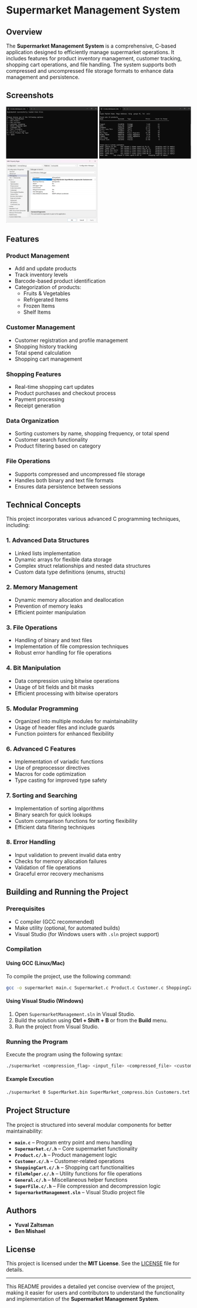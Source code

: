 # Supermarket Management System

## Overview
The **Supermarket Management System** is a comprehensive, C-based application designed to efficiently manage supermarket operations. It includes features for product inventory management, customer tracking, shopping cart operations, and file handling. The system supports both compressed and uncompressed file storage formats to enhance data management and persistence.

## Screenshots

[<img src="screenshots/Screenshot_1.jpg" width="250"/>](#)
[<img src="screenshots/Screenshot_2.jpg" width="250"/>](#)
[<img src="screenshots/args_screenshot.jpg" width="250"/>](#)

## Features
### **Product Management**
- Add and update products
- Track inventory levels
- Barcode-based product identification
- Categorization of products:
  - Fruits & Vegetables
  - Refrigerated Items
  - Frozen Items
  - Shelf Items

### **Customer Management**
- Customer registration and profile management
- Shopping history tracking
- Total spend calculation
- Shopping cart management

### **Shopping Features**
- Real-time shopping cart updates
- Product purchases and checkout process
- Payment processing
- Receipt generation

### **Data Organization**
- Sorting customers by name, shopping frequency, or total spend
- Customer search functionality
- Product filtering based on category

### **File Operations**
- Supports compressed and uncompressed file storage
- Handles both binary and text file formats
- Ensures data persistence between sessions

## Technical Concepts
This project incorporates various advanced C programming techniques, including:

### **1. Advanced Data Structures**
- Linked lists implementation
- Dynamic arrays for flexible data storage
- Complex struct relationships and nested data structures
- Custom data type definitions (enums, structs)

### **2. Memory Management**
- Dynamic memory allocation and deallocation
- Prevention of memory leaks
- Efficient pointer manipulation

### **3. File Operations**
- Handling of binary and text files
- Implementation of file compression techniques
- Robust error handling for file operations

### **4. Bit Manipulation**
- Data compression using bitwise operations
- Usage of bit fields and bit masks
- Efficient processing with bitwise operators

### **5. Modular Programming**
- Organized into multiple modules for maintainability
- Usage of header files and include guards
- Function pointers for enhanced flexibility

### **6. Advanced C Features**
- Implementation of variadic functions
- Use of preprocessor directives
- Macros for code optimization
- Type casting for improved type safety

### **7. Sorting and Searching**
- Implementation of sorting algorithms
- Binary search for quick lookups
- Custom comparison functions for sorting flexibility
- Efficient data filtering techniques

### **8. Error Handling**
- Input validation to prevent invalid data entry
- Checks for memory allocation failures
- Validation of file operations
- Graceful error recovery mechanisms

## Building and Running the Project
### **Prerequisites**
- C compiler (GCC recommended)
- Make utility (optional, for automated builds)
- Visual Studio (for Windows users with `.sln` project support)

### **Compilation**
#### **Using GCC (Linux/Mac)**
To compile the project, use the following command:
```bash
gcc -o supermarket main.c Supermarket.c Product.c Customer.c ShoppingCart.c ShoppingItem.c Address.c General.c fileHelper.c SuperFile.c GeneralList.c -I.
```

#### **Using Visual Studio (Windows)**
1. Open `SupermarketManagement.sln` in Visual Studio.
2. Build the solution using **Ctrl + Shift + B** or from the **Build** menu.
3. Run the project from Visual Studio.

### **Running the Program**
Execute the program using the following syntax:
```bash
./supermarket <compression_flag> <input_file> <compressed_file> <customers_file>
```
#### **Example Execution**
```bash
./supermarket 0 SuperMarket.bin SuperMarket_compress.bin Customers.txt
```

## Project Structure
The project is structured into several modular components for better maintainability:

- **`main.c`** – Program entry point and menu handling
- **`Supermarket.c/.h`** – Core supermarket functionality
- **`Product.c/.h`** – Product management logic
- **`Customer.c/.h`** – Customer-related operations
- **`ShoppingCart.c/.h`** – Shopping cart functionalities
- **`fileHelper.c/.h`** – Utility functions for file operations
- **`General.c/.h`** – Miscellaneous helper functions
- **`SuperFile.c/.h`** – File compression and decompression logic
- **`SupermarketManagement.sln`** – Visual Studio project file

## Authors
- **Yuval Zaltsman**
- **Ben Mishael**

## License
This project is licensed under the **MIT License**. See the [LICENSE](LICENSE) file for details.

---
This README provides a detailed yet concise overview of the project, making it easier for users and contributors to understand the functionality and implementation of the **Supermarket Management System**.


